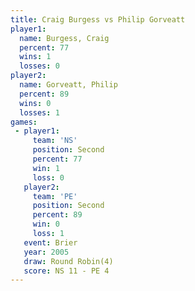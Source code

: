 ```yaml
---
title: Craig Burgess vs Philip Gorveatt
player1:                
  name: Burgess, Craig  
  percent: 77           
  wins: 1               
  losses: 0             
player2:                
  name: Gorveatt, Philip
  percent: 89           
  wins: 0               
  losses: 1             
games:
 - player1:          
     team: 'NS'      
     position: Second
     percent: 77     
     win: 1          
     loss: 0         
   player2:          
     team: 'PE'      
     position: Second
     percent: 89     
     win: 0          
     loss: 1         
   event: Brier        
   year: 2005          
   draw: Round Robin(4)
   score: NS 11 - PE 4 
---
```

